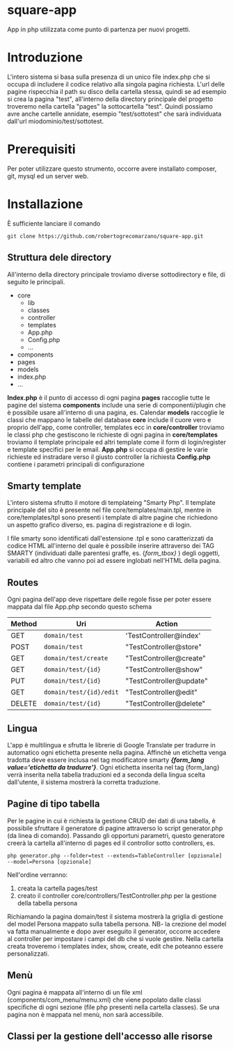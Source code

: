 
# square-app

App in php utilizzata come punto di partenza per nuovi progetti.


# Introduzione

L'intero sistema si basa sulla presenza di un unico file index.php che si occupa di includere il codice relativo alla singola pagina richiesta. L'url delle pagine rispecchia il path su disco della cartella stessa, quindi se ad esempio si crea la pagina "test", all'interno della directory principale del progetto troveremo nella cartella "pages" la sottocartella "test".
Quindi possiamo avre anche cartelle annidate, esempio "test/sottotest" che sarà individuata dall'url miodominio/test/sottotest.


# Prerequisiti

Per poter utilizzare questo strumento, occorre avere installato composer, git, mysql ed un server web.


# Installazione

È sufficiente lanciare il comando

    git clone https://github.com/robertogrecomarzano/square-app.git

## Struttura dele directory
All'interno della directory principale troviamo diverse sottodirectory e file, di seguito le principali.

 - core
	 - lib
	 - classes
	 - controller
	 - templates
	 - App.php
	 - Config.php
	 - ...
 - components
 - pages
 - models
 - index.php
 - ...

**Index.php** è il punto di accesso di ogni pagina
**pages** raccoglie tutte le pagine del sistema
**components** include una serie di componenti/plugin che è possibile usare all'interno di una pagina, es. Calendar
**models** raccoglie le classi che mappano le tabelle del database
**core** include il cuore vero e proprio dell'app, come controller, templates ecc
	in **core/controller** troviamo le classi php che gestiscono le richieste di ogni pagina
	in **core/templates** troviamo il template principale ed altri template come il form di login/register e template specifici per
	le email.
	**App.php** si occupa di gestire le varie richieste ed instradare verso il giusto controller la richiesta
	**Config.php** contiene i parametri principali di configurazione

## Smarty template
L'intero sistema sfrutto il motore di templateing "Smarty Php". Il template principale del sito è presente nel file core/templates/main.tpl, mentre in core/templates/tpl sono presenti i template di altre pagine che richiedono un aspetto grafico diverso, es. pagina di registrazione e di login.

I file smarty sono identificati dall'estensione .tpl e sono caratterizzati da codice HTML all'interno del quale è possibile inserire attraverso dei TAG SMARTY (individuati dalle parentesi graffe, es. {*form_tbox}* ) degli oggetti, variabili ed altro che vanno poi ad essere inglobati nell'HTML della pagina.


## Routes
Ogni pagina dell'app deve rispettare delle regole fisse per poter essere mappata dal file App.php secondo questo schema

|Method          |Uri                            |Action|
|----------------|-------------------------------|-----------------------------|
|GET						 |`domain/test`			             |'TestController@index'       |
|POST            |`domain/test`            			 	|"TestController@store"       |
|GET             |`domain/test/create`     			 |"TestController@create"      |
|GET             |`domain/test/{id}`       			 |"TestController@show"        |
|PUT             |`domain/test/{id}`       			 |"TestController@update"      |
|GET             |`domain/test/{id}/edit`  			 |"TestController@edit"        |
|DELETE          |`domain/test/{id}`       			 |"TestController@delete"      |


## Lingua

L'app è multilingua e sfrutta le librerie di Google Translate per tradurre in automatico ogni etichetta presente nella pagina. Affinchè un etichetta venga tradotta deve essere inclusa nel tag modificatore smarty ***{form_lang value='etichetta da tradurre'}***. Ogni etichetta inserita nel tag {form_lang} verrà inserita nella tabella traduzioni ed a seconda della lingua scelta dall'utente, il sistema mostrerà la corretta traduzione.

## Pagine di tipo tabella

Per le pagine in cui è richiesta la gestione CRUD dei dati di una tabella, è possibile sfruttare il generatore di pagine attraverso lo script generator.php (da linea di comando).
Passando gli opportuni parametri, questo generatore creerà la cartella all'interno di pages ed il controllor sotto controllers, es.

    php generator.php --folder=test --extends=TableController [opzionale] --model=Persona [opzionale]

Nell'ordine verranno:
 1. creata la cartella pages/test
 2. creato il controller core/controllers/TestController.php per la gestione della tabella persona

Richiamando la pagina domain/test il sistema mostrerà la griglia di gestione del model Persona mappato sulla tabella persona.
NB- la crezione del model va fatta manualmente e dopo aver eseguito il generator, occorre accedere al controller per impostare i campi del db che si vuole gestire.
Nella cartella creata troveremo i templates index, show, create, edit che poteanno essere personalizzati.


## Menù

Ogni pagina è mappata all'interno di un file xml (components/com_menu/menu.xml) che viene popolato dalle classi specifiche di ogni sezione (file php presenti nella cartella classes). 
Se una pagina non è mappata nel menù, non sarà accessibile.

## Classi per la gestione dell'accesso alle risorse


